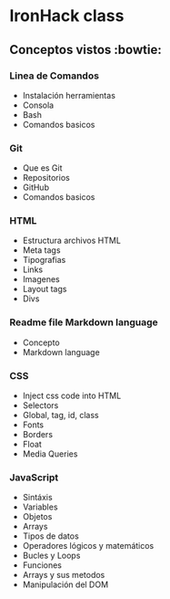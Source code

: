 # IronHack class

## Conceptos vistos :bowtie:

### Linea de Comandos

- Instalación herramientas
- Consola
- Bash
- Comandos basicos

### Git

- Que es Git
- Repositorios
- GitHub
- Comandos basicos

### HTML

- Estructura archivos HTML
- Meta tags
- Tipografias
- Links
- Imagenes
- Layout tags
- Divs

### Readme file Markdown language

- Concepto
- Markdown language

### CSS

- Inject css code into HTML
- Selectors
- Global, tag, id, class
- Fonts
- Borders
- Float
- Media Queries

### JavaScript

- Sintáxis
- Variables
- Objetos
- Arrays
- Tipos de datos
- Operadores lógicos y matemáticos
- Bucles y Loops
- Funciones
- Arrays y sus metodos
- Manipulación del DOM
